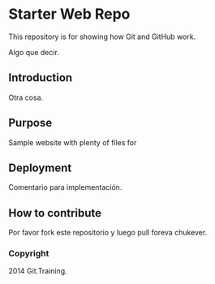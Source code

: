 # Starter Web Repo

This repository is for showing how Git and GitHub work.

Algo que decir.


## Introduction

Otra cosa.

## Purpose

Sample website with plenty of files for

## Deployment

Comentario para implementación.

## How to contribute

Por favor fork este repositorio y luego pull foreva chukever.

### Copyright

2014 Git.Training.